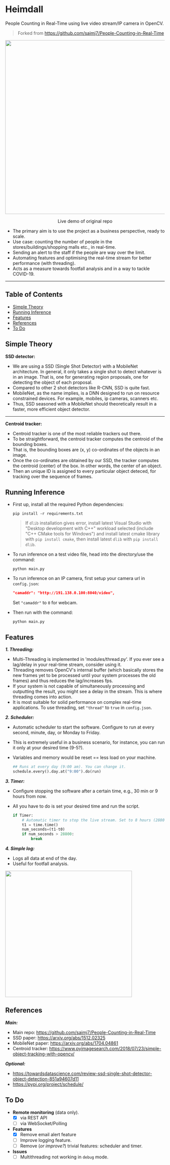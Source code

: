 # Heimdall
People Counting in Real-Time using live video stream/IP camera in OpenCV.

> Forked from https://github.com/saimj7/People-Counting-in-Real-Time


<div align="center">
<img src=https://imgur.com/SaF1kk3.gif" width=550>
<p>Live demo of original repo</p>
</div>

- The primary aim is to use the project as a business perspective, ready to scale.
- Use case: counting the number of people in the stores/buildings/shopping malls etc., in real-time.
- Sending an alert to the staff if the people are way over the limit.
- Automating features and optimising the real-time stream for better performance (with threading).
- Acts as a measure towards footfall analysis and in a way to tackle COVID-19.

--- 

## Table of Contents
* [Simple Theory](#simple-theory)
* [Running Inference](#running-inference)
* [Features](#features)
* [References](#references)
* [To Do](#to-do)

## Simple Theory
**SSD detector:**
- We are using a SSD (Single Shot Detector) with a MobileNet architecture. In general, it only takes a single shot to detect whatever is in an image. That is, one for generating region proposals, one for detecting the object of each proposal. 
- Compared to other 2 shot detectors like R-CNN, SSD is quite fast.
- MobileNet, as the name implies, is a DNN designed to run on resource constrained devices. For example, mobiles, ip cameras, scanners etc.
- Thus, SSD seasoned with a MobileNet should theoretically result in a faster, more efficient object detector.
---
**Centroid tracker:**
- Centroid tracker is one of the most reliable trackers out there.
- To be straightforward, the centroid tracker computes the centroid of the bounding boxes.
- That is, the bounding boxes are (x, y) co-ordinates of the objects in an image. 
- Once the co-ordinates are obtained by our SSD, the tracker computes the centroid (center) of the box. In other words, the center of an object.
- Then an unique ID is assigned to every particular object deteced, for tracking over the sequence of frames.

## Running Inference
- First up, install all the required Python dependencies:
    ```
    pip install -r requirements.txt
    ```
    > If `dlib` installation gives error, install latest Visual Studio with "Desktop development with C++" workload selected (include "C++ CMake tools for Windows") and install latest cmake library with `pip install cmake`, then install latest `dlib` with `pip install dlib`.
- To run inference on a test video file, head into the directory/use the command: 
    ```
    python main.py
    ```
- To run inference on an IP camera, first setup your camera url in `config.json`:

    ```json
    "camaddr": "http://191.138.0.100:8040/video",
    ```
    Set `"camaddr"` to `0` for webcam.
- Then run with the command:
    ```
    python main.py
    ```

## Features
***1. Threading:***
- Multi-Threading is implemented in 'modules/thread.py'. If you ever see a lag/delay in your real-time stream, consider using it.
- Threading removes OpenCV's internal buffer (which basically stores the new frames yet to be processed until your system processes the old frames) and thus reduces the lag/increases fps. 
- If your system is not capable of simultaneously processing and outputting the result, you might see a delay in the stream. This is where threading comes into action.
- It is most suitable for solid performance on complex real-time applications. To use threading, set `"thread"` to `true` in `config.json`.


***2. Scheduler:***
- Automatic scheduler to start the software. Configure to run at every second, minute, day, or Monday to Friday.
- This is extremely useful in a business scenario, for instance, you can run it only at your desired time (9-5?).
- Variables and memory would be reset == less load on your machine.

    ```python
    ## Runs at every day (9:00 am). You can change it.
    schedule.every().day.at("9:00").do(run)
    ```

***3. Timer:***
- Configure stopping the software after a certain time, e.g., 30 min or 9 hours from now.
- All you have to do is set your desired time and run the script.

    ```python
    if Timer:
        # Automatic timer to stop the live stream. Set to 8 hours (28800s).
        t1 = time.time()
        num_seconds=(t1-t0)
        if num_seconds > 28800:
            break
    ```

***4. Simple log:***
- Logs all data at end of the day.
- Useful for footfall analysis.
<img src="https://imgur.com/CV2nCjx.png" width=400>

## References
***Main:***
- Main repo: https://github.com/saimj7/People-Counting-in-Real-Time
- SSD paper: https://arxiv.org/abs/1512.02325
- MobileNet paper: https://arxiv.org/abs/1704.04861
- Centroid tracker: https://www.pyimagesearch.com/2018/07/23/simple-object-tracking-with-opencv/

***Optional:***
- https://towardsdatascience.com/review-ssd-single-shot-detector-object-detection-851a94607d11
- https://pypi.org/project/schedule/

## To Do
- **Remote monitoring** (data only).
    - [x] via REST API
    - [ ] via WebSocket/Polling
- **Features**
    - [x] Remove email alert feature
    - [ ] Improve logging feature.
    - [ ] Remove (*or improve?*) trivial features: scheduler and timer.
- **Issues**
    - [ ] Multithreading not working in `debug` mode.